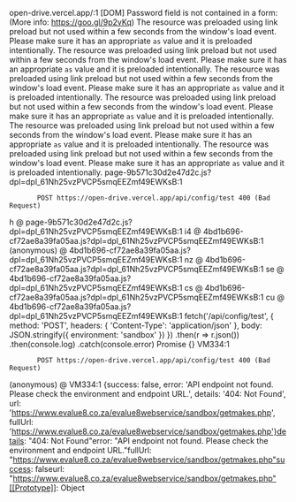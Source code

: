 open-drive.vercel.app/:1 [DOM] Password field is not contained in a form: (More info: https://goo.gl/9p2vKq)
The resource <URL> was preloaded using link preload but not used within a few seconds from the window's load event. Please make sure it has an appropriate `as` value and it is preloaded intentionally.
The resource <URL> was preloaded using link preload but not used within a few seconds from the window's load event. Please make sure it has an appropriate `as` value and it is preloaded intentionally.
The resource <URL> was preloaded using link preload but not used within a few seconds from the window's load event. Please make sure it has an appropriate `as` value and it is preloaded intentionally.
The resource <URL> was preloaded using link preload but not used within a few seconds from the window's load event. Please make sure it has an appropriate `as` value and it is preloaded intentionally.
The resource <URL> was preloaded using link preload but not used within a few seconds from the window's load event. Please make sure it has an appropriate `as` value and it is preloaded intentionally.
The resource <URL> was preloaded using link preload but not used within a few seconds from the window's load event. Please make sure it has an appropriate `as` value and it is preloaded intentionally.
page-9b571c30d2e47d2c.js?dpl=dpl_61Nh25vzPVCP5smqEEZmf49EWKsB:1 
            
            
           POST https://open-drive.vercel.app/api/config/test 400 (Bad Request)
h @ page-9b571c30d2e47d2c.js?dpl=dpl_61Nh25vzPVCP5smqEEZmf49EWKsB:1
i4 @ 4bd1b696-cf72ae8a39fa05aa.js?dpl=dpl_61Nh25vzPVCP5smqEEZmf49EWKsB:1
(anonymous) @ 4bd1b696-cf72ae8a39fa05aa.js?dpl=dpl_61Nh25vzPVCP5smqEEZmf49EWKsB:1
nz @ 4bd1b696-cf72ae8a39fa05aa.js?dpl=dpl_61Nh25vzPVCP5smqEEZmf49EWKsB:1
se @ 4bd1b696-cf72ae8a39fa05aa.js?dpl=dpl_61Nh25vzPVCP5smqEEZmf49EWKsB:1
cs @ 4bd1b696-cf72ae8a39fa05aa.js?dpl=dpl_61Nh25vzPVCP5smqEEZmf49EWKsB:1
cu @ 4bd1b696-cf72ae8a39fa05aa.js?dpl=dpl_61Nh25vzPVCP5smqEEZmf49EWKsB:1
fetch('/api/config/test', {
  method: 'POST',
  headers: { 'Content-Type': 'application/json' },
  body: JSON.stringify({ environment: 'sandbox' })
})
.then(r => r.json())
.then(console.log)
.catch(console.error)
Promise {<pending>}
VM334:1 
            
            
           POST https://open-drive.vercel.app/api/config/test 400 (Bad Request)
(anonymous) @ VM334:1
{success: false, error: 'API endpoint not found. Please check the environment and endpoint URL.', details: '404: Not Found', url: 'https://www.evalue8.co.za/evalue8webservice/sandbox/getmakes.php', fullUrl: 'https://www.evalue8.co.za/evalue8webservice/sandbox/getmakes.php'}details: "404: Not Found"error: "API endpoint not found. Please check the environment and endpoint URL."fullUrl: "https://www.evalue8.co.za/evalue8webservice/sandbox/getmakes.php"success: falseurl: "https://www.evalue8.co.za/evalue8webservice/sandbox/getmakes.php"[[Prototype]]: Object
